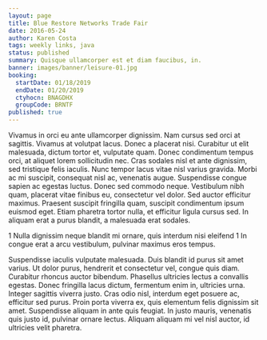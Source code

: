 ```yaml
---
layout: page
title: Blue Restore Networks Trade Fair
date: 2016-05-24
author: Karen Costa
tags: weekly links, java
status: published
summary: Quisque ullamcorper est et diam faucibus, in.
banner: images/banner/leisure-01.jpg
booking:
  startDate: 01/18/2019
  endDate: 01/20/2019
  ctyhocn: BNAGDHX
  groupCode: BRNTF
published: true
---
```

Vivamus in orci eu ante ullamcorper dignissim. Nam cursus sed orci at sagittis. Vivamus at volutpat lacus. Donec a placerat nisi. Curabitur ut elit malesuada, dictum tortor et, vulputate quam. Donec condimentum tempus orci, at aliquet lorem sollicitudin nec. Cras sodales nisl et ante dignissim, sed tristique felis iaculis. Nunc tempor lacus vitae nisl varius gravida. Morbi ac mi suscipit, consequat nisl ac, venenatis augue. Suspendisse congue sapien ac egestas luctus. Donec sed commodo neque. Vestibulum nibh quam, placerat vitae finibus eu, consectetur vel dolor. Sed auctor efficitur maximus. Praesent suscipit fringilla quam, suscipit condimentum ipsum euismod eget. Etiam pharetra tortor nulla, et efficitur ligula cursus sed. In aliquam erat a purus blandit, a malesuada erat sodales.

1 Nulla dignissim neque blandit mi ornare, quis interdum nisi eleifend
1 In congue erat a arcu vestibulum, pulvinar maximus eros tempus.

Suspendisse iaculis vulputate malesuada. Duis blandit id purus sit amet varius. Ut dolor purus, hendrerit et consectetur vel, congue quis diam. Curabitur rhoncus auctor bibendum. Phasellus ultricies lectus a convallis egestas. Donec fringilla lacus dictum, fermentum enim in, ultricies urna. Integer sagittis viverra justo. Cras odio nisl, interdum eget posuere ac, efficitur sed purus. Proin porta viverra ex, quis elementum felis dignissim sit amet. Suspendisse aliquam in ante quis feugiat. In justo mauris, venenatis quis justo id, pulvinar ornare lectus. Aliquam aliquam mi vel nisl auctor, id ultricies velit pharetra.
